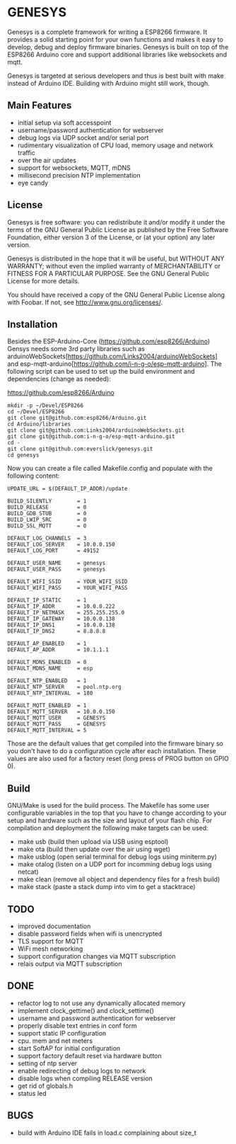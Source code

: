 # GENESYS

Genesys is a complete framework for writing a ESP8266 firmware. It provides
a solid starting point for your own functions and makes it easy to develop,
debug and deploy firmware binaries. Genesys is built on top of the ESP8266
Arduino core and support additional libraries like websockets and mqtt.

Genesys is targeted at serious developers and thus is best built with
make instead of Arduino IDE. Building with Arduino might still work, though.

Main Features
-------------
* initial setup via soft accesspoint
* username/password authentication for webserver
* debug logs via UDP socket and/or serial port
* rudimentary visualization of CPU load, memory usage and network traffic
* over the air updates
* support for websockets, MQTT, mDNS
* millisecond precision NTP implementation
* eye candy

License
-------
Genesys is free software: you can redistribute it and/or modify
it under the terms of the GNU General Public License as published by
the Free Software Foundation, either version 3 of the License, or
(at your option) any later version.

Genesys is distributed in the hope that it will be useful,
but WITHOUT ANY WARRANTY; without even the implied warranty of
MERCHANTABILITY or FITNESS FOR A PARTICULAR PURPOSE.  See the
GNU General Public License for more details.

You should have received a copy of the GNU General Public License
along with Foobar.  If not, see <http://www.gnu.org/licenses/>.

Installation
------------
Besides the ESP-Arduino-Core (https://github.com/esp8266/Arduino) Gensys
needs some 3rd party libraries such as arduinoWebSockets[https://github.com/Links2004/arduinoWebSockets] and esp-mqtt-arduino[https://github.com/i-n-g-o/esp-mqtt-arduino]. The following script can be
used to set up the build environment and dependencies (change as needed):

https://github.com/esp8266/Arduino

```
mkdir -p ~/Devel/ESP8266
cd ~/Devel/ESP8266
git clone git@github.com:esp8266/Arduino.git
cd Arduino/libraries
git clone git@github.com:Links2004/arduinoWebSockets.git
git clone git@github.com:i-n-g-o/esp-mqtt-arduino.git
cd -
git clone git@github.com:everslick/genesys.git
cd genesys

```

Now you can create a file called Makefile.config and populate with the
following content:

```
UPDATE_URL = $(DEFAULT_IP_ADDR)/update

BUILD_SILENTLY        = 1
BUILD_RELEASE         = 0
BUILD_GDB_STUB        = 0
BUILD_LWIP_SRC        = 0
BUILD_SSL_MQTT        = 0

DEFAULT_LOG_CHANNELS  = 3
DEFAULT_LOG_SERVER    = 10.0.0.150
DEFAULT_LOG_PORT      = 49152

DEFAULT_USER_NAME     = genesys
DEFAULT_USER_PASS     = genesys

DEFAULT_WIFI_SSID     = YOUR_WIFI_SSID
DEFAULT_WIFI_PASS     = YOUR_WIFI_PASS

DEFAULT_IP_STATIC     = 1
DEFAULT_IP_ADDR       = 10.0.0.222
DEFAULT_IP_NETMASK    = 255.255.255.0
DEFAULT_IP_GATEWAY    = 10.0.0.138
DEFAULT_IP_DNS1       = 10.0.0.138
DEFAULT_IP_DNS2       = 8.8.8.8

DEFAULT_AP_ENABLED    = 1
DEFAULT_AP_ADDR       = 10.1.1.1

DEFAULT_MDNS_ENABLED  = 0
DEFAULT_MDNS_NAME     = esp

DEFAULT_NTP_ENABLED   = 1
DEFAULT_NTP_SERVER    = pool.ntp.org
DEFAULT_NTP_INTERVAL  = 180

DEFAULT_MQTT_ENABLED  = 1
DEFAULT_MQTT_SERVER   = 10.0.0.150
DEFAULT_MQTT_USER     = GENESYS
DEFAULT_MQTT_PASS     = GENESYS
DEFAULT_MQTT_INTERVAL = 5
```

Those are the default values that get compiled into the firmware binary so
you don't have to do a configuration cycle after each installation. These
values are also used for a factory reset (long press of PROG button on GPIO 0).

Build
-----

GNU/Make is used for the build process. The Makefile has some user configurable
variables in the top that you have to change according to your setup and
hardware such as the size and layout of your flash chip. For compilation and
deployment the following make targets can be used:

- make usb (build then upload via USB using esptool)
- make ota (build then update over the air using wget)
- make usblog (open serial terminal for debug logs using miniterm.py)
- make otalog (listen on a UDP port for incomming debug logs using netcat)
- make clean (remove all object and dependency files for a fresh build)
- make stack (paste a stack dump into vim to get a stacktrace)

TODO
----
* improved documentation
* disable password fields when wifi is unencrypted
* TLS support for MQTT
* WiFi mesh networking
* support configuration changes via MQTT subscription
* relais output via MQTT subscription

DONE
----
* refactor log to not use any dynamically allocated memory
* implement clock_gettime() and clock_settime()
* username and password authentication for webserver
* properly disable text entries in conf form
* support static IP configuration
* cpu. mem and net meters
* start SoftAP for initial configuration
* support factory default reset via hardware button
* setting of ntp server
* enable redirecting of debug logs to network
* disable logs when compiling RELEASE version
* get rid of globals.h
* status led

BUGS
----
* build with Arduino IDE fails in load.c complaining about size_t

